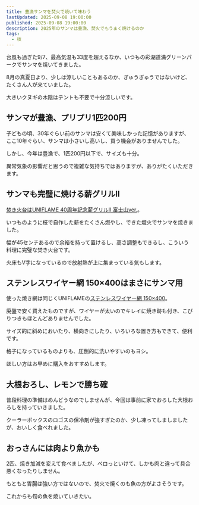 ```yaml
---
title: 豊漁サンマを焚火で焼いて味わう
lastUpdated: 2025-09-08 19:00:00
published: 2025-09-08 19:00:00
description: 2025年のサンマは豊漁、焚火でもうまく焼けるのか
tags:
  - 枝
---
```


<YouTube id="pP4whl6hZF0" aspect="9:16" />

台風も過ぎた9/7、最高気温も33度を超えるなか、いつもの彩湖道満グリーンパークでサンマを焼いてきました。

8月の真夏日より、少しは涼しいこともあるのか、ぎゅうぎゅうではないけど、たくさん人が来ていました。

大きいクヌギの木陰はテントも不要で十分涼しいです。

## サンマが豊漁、プリプリ1匹200円

子どもの頃、30年ぐらい前のサンマは安くて美味しかった記憶がありますが、ここ10年ぐらい、サンマは小さいし高いし、買う機会がありませんでした。

しかし、今年は豊漁で、1匹200円以下で、サイズも十分。

異常気象の影響だと思うので複雑な気持ちではありますが、ありがたくいただきます。

## サンマも完璧に焼ける薪グリルⅡ

[焚き火台はUNIFLAME 40周年記念薪グリルⅡ 富士山ver.](/takibi/2025-07-makiguriru2-fujisan.html)。

いつものように枝で自作した薪をたくさん燃やし、できた熾火でサンマを焼きました。

幅が45センチあるので余裕を持って置けるし、高さ調整もできるし、こういう料理に完璧な焚き火台です。

火床もV字になっているので放射熱が上に集まっている気もします。

## ステンレスワイヤー網 150×400はまさにサンマ用

使った焼き網は同じくUNIFLAMEの[ステンレスワイヤー網 150×400](/takibi/2025-07-uniframe-2024haiban-uf-gear-bag50.html)。

廃盤で安く買えたものですが、ワイヤーが太いのでキレイに焼き跡も付き、こびりつきもほとんどありませんでした。

サイズ的に斜めにおいたり、横向きにしたり、いろいろな置き方もできて、便利です。

格子になっているものよりも、圧倒的に洗いやすいのもヨシ。

ほしい方はお早めに購入をおすすめします。

## 大根おろし、レモンで勝ち確

普段料理の準備はめんどうなのでしませんが、今回は事前に家でおろした大根おろしを持っていきました。

クーラーボックスのロゴスの保冷剤が強すぎたのか、少し凍ってしましましたが、おいしく食べれました。

## おっさんには肉より魚かも

2匹、焼き加減を変えて食べましたが、ペロっといけて、しかも肉と違って具合悪くなったりしません。

もともと胃腸は強い方ではないので、焚火で焼くのも魚の方がよさそうです。

これからも旬の魚を焼いていきたい。
